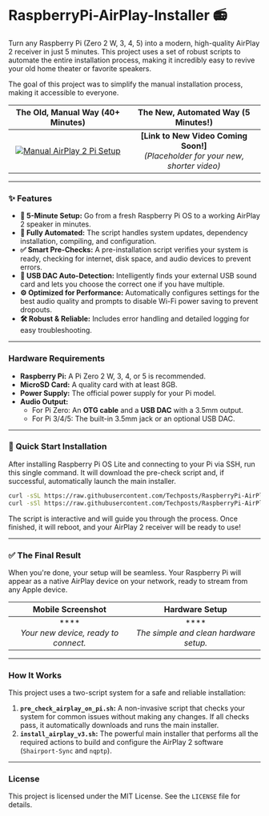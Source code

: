 # RaspberryPi-AirPlay-Installer 📻

Turn any Raspberry Pi (Zero 2 W, 3, 4, 5) into a modern, high-quality AirPlay 2 receiver in just 5 minutes. This project uses a set of robust scripts to automate the entire installation process, making it incredibly easy to revive your old home theater or favorite speakers.

The goal of this project was to simplify the manual installation process, making it accessible to everyone.

| The Old, Manual Way (40+ Minutes) | The New, Automated Way (5 Minutes!) |
| :---: | :---: |
| [![Manual AirPlay 2 Pi Setup](https://img.youtube.com/vi/WeibcfMywXU/0.jpg)](https://www.youtube.com/watch?v=WeibcfMywXU) | **[Link to New Video Coming Soon!]** <br> *(Placeholder for your new, shorter video)* |

---

### ✨ Features

* **🚀 5-Minute Setup:** Go from a fresh Raspberry Pi OS to a working AirPlay 2 speaker in minutes.
* **🤖 Fully Automated:** The script handles system updates, dependency installation, compiling, and configuration.
* **✅ Smart Pre-Checks:** A pre-installation script verifies your system is ready, checking for internet, disk space, and audio devices to prevent errors.
* **🔌 USB DAC Auto-Detection:** Intelligently finds your external USB sound card and lets you choose the correct one if you have multiple.
* **⚙️ Optimized for Performance:** Automatically configures settings for the best audio quality and prompts to disable Wi-Fi power saving to prevent dropouts.
* **🛠️ Robust & Reliable:** Includes error handling and detailed logging for easy troubleshooting.

---

### Hardware Requirements

* **Raspberry Pi:** A Pi Zero 2 W, 3, 4, or 5 is recommended.
* **MicroSD Card:** A quality card with at least 8GB.
* **Power Supply:** The official power supply for your Pi model.
* **Audio Output:**
    * For Pi Zero: An **OTG cable** and a **USB DAC** with a 3.5mm output.
    * For Pi 3/4/5: The built-in 3.5mm jack or an optional USB DAC.

---

###  🚀 Quick Start Installation

After installing Raspberry Pi OS Lite and connecting to your Pi via SSH, run this single command. It will download the pre-check script and, if successful, automatically launch the main installer.

```bash
curl -sSL https://raw.githubusercontent.com/Techposts/RaspberryPi-AirPlay-Installer/main/RaspberryPi-AirPlay-Installer-Scripts/pre_check_airplay_on_pi.sh | bash
curl -sSl https://raw.githubusercontent.com/Techposts/RaspberryPi-AirPlay-Installer/main/RaspberryPi-AirPlay-Installer-Scripts/install_airplay_v3.sh | bash
```

The script is interactive and will guide you through the process. Once finished, it will reboot, and your AirPlay 2 receiver will be ready to use!

---

### ✅ The Final Result

When you're done, your setup will be seamless. Your Raspberry Pi will appear as a native AirPlay device on your network, ready to stream from any Apple device.

| Mobile Screenshot | Hardware Setup |
| :---: | :---: |
| **** <br> *Your new device, ready to connect.* | **** <br> *The simple and clean hardware setup.* |

---

### How It Works

This project uses a two-script system for a safe and reliable installation:

1.  **`pre_check_airplay_on_pi.sh`:** A non-invasive script that checks your system for common issues without making any changes. If all checks pass, it automatically downloads and runs the main installer.
2.  **`install_airplay_v3.sh`:** The powerful main installer that performs all the required actions to build and configure the AirPlay 2 software (`Shairport-Sync` and `nqptp`).

---

### License

This project is licensed under the MIT License. See the `LICENSE` file for details.


